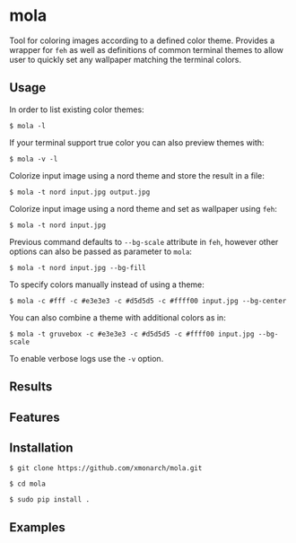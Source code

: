 # mola

Tool for coloring images according to a defined color theme. Provides a wrapper for `feh` as well as definitions
of common terminal themes to allow user to quickly set any wallpaper matching the terminal colors.

## Usage

In order to list existing color themes: 
```shell
$ mola -l
```

If your terminal support true color you can also preview themes with:
```shell
$ mola -v -l
```

Colorize input image using a nord theme and store the result in a file:
```shell
$ mola -t nord input.jpg output.jpg
```
Colorize input image using a nord theme and set as wallpaper using `feh`:
```shell
$ mola -t nord input.jpg
```

Previous command defaults to `--bg-scale` attribute in `feh`, however other options can also be passed as parameter to `mola`:
```shell
$ mola -t nord input.jpg --bg-fill
```

To specify colors manually instead of using a theme:
```shell
$ mola -c #fff -c #e3e3e3 -c #d5d5d5 -c #ffff00 input.jpg --bg-center
```

You can also combine a theme with additional colors as in:
```shell
$ mola -t gruvebox -c #e3e3e3 -c #d5d5d5 -c #ffff00 input.jpg --bg-scale
```

To enable verbose logs use the `-v` option.

## Results

## Features

## Installation

```shell
$ git clone https://github.com/xmonarch/mola.git
```

```shell
$ cd mola
```

```shell
$ sudo pip install .
```

## Examples
